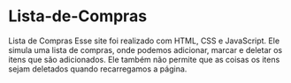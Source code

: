 # Lista-de-Compras
Lista de Compras
Esse site foi realizado com HTML, CSS e JavaScript.
Ele simula uma lista de compras, onde podemos adicionar, marcar e deletar os itens que são adicionados.
Ele também não permite que as coisas os itens sejam deletados quando recarregamos a página.
